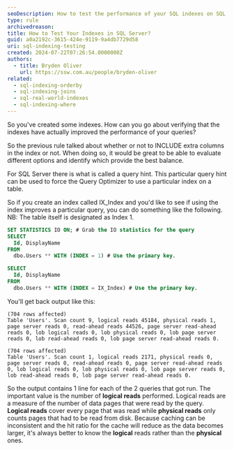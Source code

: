 ```yaml
---
seoDescription: How to test the performance of your SQL indexes on SQL Server
type: rule
archivedreason:
title: How to Test Your Indexes in SQL Server?
guid: a0a2192c-3615-424e-9119-9a4db7729d58
uri: sql-indexing-testing
created: 2024-07-22T07:26:54.0000000Z
authors:
  - title: Bryden Oliver
    url: https://ssw.com.au/people/bryden-oliver
related:
  - sql-indexing-orderby
  - sql-indexing-joins
  - sql-real-world-indexes
  - sql-indexing-where
---
```


So you've created some indexes. How can you go about verifying that the indexes have actually improved the performance of your queries?

<!--endintro-->

So the previous rule talked about whether or not to INCLUDE extra columns in the index or not. When doing so, it would be great to be able to evaluate different options and identify which provide the best balance.

For SQL Server there is what is called a query hint. This particular query hint can be used to force the Query Optimizer to use a particular index on a table.

So if you create an index called IX_Index and you'd like to see if using the index improves a particular query, you can do something like the following. NB: The table itself is designated as Index 1.


```sql
SET STATISTICS IO ON; # Grab the IO statistics for the query
SELECT
  Id, DisplayName
FROM 
  dbo.Users ** WITH (INDEX = 1) # Use the primary key. 

SELECT
  Id, DisplayName
FROM 
  dbo.Users ** WITH (INDEX = IX_Index) # Use the primary key. 
```

You'll get back output like this:
```
(704 rows affected)
Table 'Users'. Scan count 9, logical reads 45184, physical reads 1, page server reads 0, read-ahead reads 44526, page server read-ahead reads 0, lob logical reads 0, lob physical reads 0, lob page server reads 0, lob read-ahead reads 0, lob page server read-ahead reads 0.

(704 rows affected)
Table 'Users'. Scan count 1, logical reads 2171, physical reads 0, page server reads 0, read-ahead reads 0, page server read-ahead reads 0, lob logical reads 0, lob physical reads 0, lob page server reads 0, lob read-ahead reads 0, lob page server read-ahead reads 0.
```

So the output contains 1 line for each of the 2 queries that got run. The important value is the number of **logical reads** performed. Logical reads are a measure of the number of data pages that were read by the query. **Logical reads** cover every page that was read while **physical reads** only counts pages that had to be read from disk. Because caching can be inconsistent and the hit ratio for the cache will reduce as the data becomes larger, it's always better to know the **logical** reads rather than the **physical** ones.